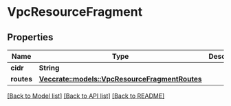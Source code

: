 # VpcResourceFragment

## Properties

Name | Type | Description | Notes
------------ | ------------- | ------------- | -------------
**cidr** | **String** |  | [optional] 
**routes** | [**Vec<crate::models::VpcResourceFragmentRoutes>**](VPCResourceFragment_routes.md) |  | [optional] 

[[Back to Model list]](../README.md#documentation-for-models) [[Back to API list]](../README.md#documentation-for-api-endpoints) [[Back to README]](../README.md)


